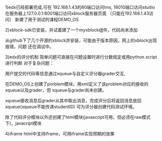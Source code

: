 1)edx已经部署完成,可在
192.168.1.43的80端口访问lms,
18010端口访问studio
在服务器上127.0.0.1:8001端口访问xblock服务器页面
（只能在192.168.1.43访问）
新建了用于测试的课程DEMO_OS

2)xblock-sdk已安装，并试着建了一个myxblock组件，代码尚未添加

从github下了几个开源的xblock并安装，可能由于版本原因，网上的xblock出现报错，问题
还在调试中。

3)edx的评分机制
简单问题可直接在问题设置时进行分数规定或用python script进行判断
对于复杂问题：

用户提交的代码等信息通过xqueue与自定义评分器grader交互,

在DEMO_OS上创建了porblem模块，用xml定义了该problem对应的接收的xqueue以及grader，但
xqueue与grader尚未创建。

xqueue接收消息后grader从其中取出消息，完成评分后将返回消息放回xqueue(xqueue不能传递studentID)
可为评分器创建代码测试环境。

除了代码评分模块以外还创建了html模块(javascript可用，但必须在raw模式下)，javacript模块

4)iframe
html中支持iframe，可用iframe实现预期的效果
